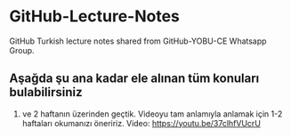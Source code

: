 # GitHub-Lecture-Notes
GitHub Turkish lecture notes shared from GitHub-YOBU-CE Whatsapp Group.

## Aşağda şu ana kadar ele alınan tüm konuları bulabilirsiniz

1. ve 2 haftanın üzerinden geçtik. Videoyu tam anlamıyla anlamak için 1-2 haftaları okumanızı öneririz.
Video: https://youtu.be/37clhfVUcrU



